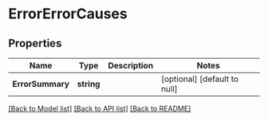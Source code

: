 # ErrorErrorCauses

## Properties
Name | Type | Description | Notes
------------ | ------------- | ------------- | -------------
**ErrorSummary** | **string** |  | [optional] [default to null]

[[Back to Model list]](../README.md#documentation-for-models) [[Back to API list]](../README.md#documentation-for-api-endpoints) [[Back to README]](../README.md)

